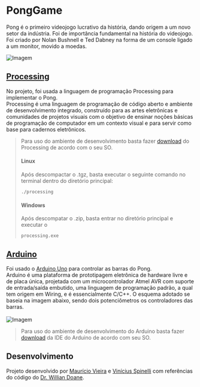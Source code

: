 # PongGame

Pong é o primeiro videojogo lucrativo da história, dando origem a um novo setor da indústria. Foi de importância fundamental na história do videojogo. Foi criado por Nolan Bushnell e Ted Dabney na forma de um console ligado a um monitor, movido a moedas.

![Imagem](https://media.giphy.com/media/lDNGok9beljQ4/giphy.gif)

## [Processing](https://processing.org)
No projeto, foi usada a linguagem de programação Processing para implementar o Pong.<br>
Processing é uma linguagem de programação de código aberto e ambiente de desenvolvimento integrado, construído para as artes eletrônicas e comunidades de projetos visuais com o objetivo de ensinar noções básicas de programação de computador em um contexto visual e para servir como base para cadernos eletrônicos.<br>
> Para uso do ambiente de desenvolvimento basta fazer [download](https://processing.org/download/) do Processing de acordo com o seu SO.<br>
> #### Linux
> Após descompactar o .tgz, basta executar o seguinte comando no terminal dentro do diretório principal:
> ```
> ./processing
> ```
> #### Windows
> Após descompatar o .zip, basta entrar no diretório principal e executar o
> ```
> processing.exe
> ```

## [Arduino](https://www.arduino.cc)
Foi usado o [Arduino Uno](https://store.arduino.cc/usa/arduino-uno-rev3) para controlar as barras do Pong.<br>
Arduino é uma plataforma de prototipagem eletrônica de hardware livre e de placa única, projetada com um microcontrolador Atmel AVR com suporte de entrada/saída embutido, uma linguagem de programação padrão, a qual tem origem em Wiring, e é essencialmente C/C++.
O esquema adotado se baseia na imagem abaixo, sendo dois potenciômetros os controladores das barras.<br><br>
![Imagem](https://nakkaya.com/images/post/arduino-pong-schema.png)
<br>
> Para uso do ambiente de desenvolvimento do Arduino basta fazer [download](https://www.arduino.cc/en/Main/Software) da IDE do Arduino de acordo com seu SO.


## Desenvolvimento
Projeto desenvolvido por [Maurício Vieira](https://github.com/mauriciovr13) e [Vinícius Spinelli](https://github.com/vspinellig) com referências do código do [Dr. Willian Doane](https://drdoane.com/thinking-through-a-basic-pong-game-in-processing/).

